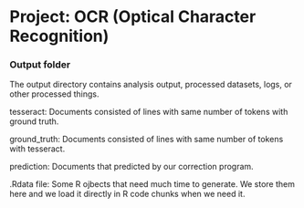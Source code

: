 # Project: OCR (Optical Character Recognition) 

### Output folder

The output directory contains analysis output, processed datasets, logs, or other processed things.

tesseract: Documents consisted of lines with same number of tokens with ground truth.

ground_truth: Documents consisted of lines with same number of tokens with tesseract.

prediction: Documents that predicted by our correction program.

.Rdata file: Some R ojbects that need much time to generate. We store them here and we load it directly in R code chunks when we need it.
